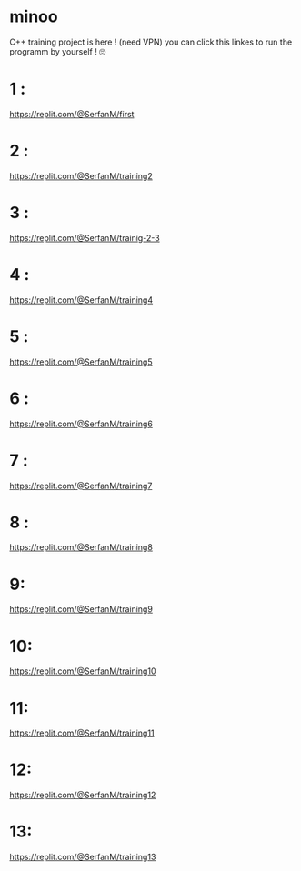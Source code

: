 # minoo
C++ training project is here ! (need VPN)
you can click this linkes to run the programm by yourself ! 🙄
  # 1 :
 https://replit.com/@SerfanM/first
  # 2 :
 https://replit.com/@SerfanM/training2
  # 3 :
 https://replit.com/@SerfanM/trainig-2-3
  # 4 :
 https://replit.com/@SerfanM/training4
  # 5 :
 https://replit.com/@SerfanM/training5
  # 6 :
  https://replit.com/@SerfanM/training6
  # 7 :
  https://replit.com/@SerfanM/training7
  # 8 :
  https://replit.com/@SerfanM/training8
  # 9:
  https://replit.com/@SerfanM/training9
  # 10:
  https://replit.com/@SerfanM/training10
  # 11:
  https://replit.com/@SerfanM/training11
  # 12:
  https://replit.com/@SerfanM/training12
  # 13:
  https://replit.com/@SerfanM/training13
